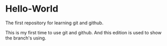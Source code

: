 # Hello-World
The first repository for learning git and github.

This is my first time to use git and github. And this edition is used to show the branch's using.
